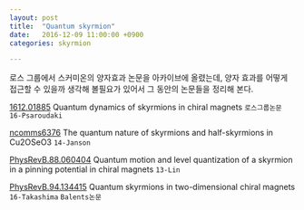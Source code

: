 ```yaml
---
layout: post
title:  "Quantum skyrmion"
date:   2016-12-09 11:00:00 +0900
categories: skyrmion

---
```


로스 그룹에서 스커미온의 양자효과 논문을 아카이브에 올렸는데, 양자 효과를 어떻게 접근할 수 있을까 생각해 볼필요가 있어서 그 동안의 논문들을 정리해 본다.

[1612.01885](https://arxiv.org/abs/1612.01885v1) Quantum dynamics of skyrmions in chiral magnets `로스그룹논문` `16-Psaroudaki`

[ncomms6376](http://www.nature.com/articles/ncomms6376)  The quantum nature of skyrmions and half-skyrmions in Cu2OSeO3 `14-Janson`

[PhysRevB.88.060404](http://journals.aps.org/prb/abstract/10.1103/PhysRevB.88.060404) Quantum motion and level quantization of a skyrmion in a pinning potential in chiral magnets `13-Lin`

[PhysRevB.94.134415](http://journals.aps.org/prb/abstract/10.1103/PhysRevB.94.134415) Quantum skyrmions in two-dimensional chiral magnets
 `16-Takashima` `Balents논문`
